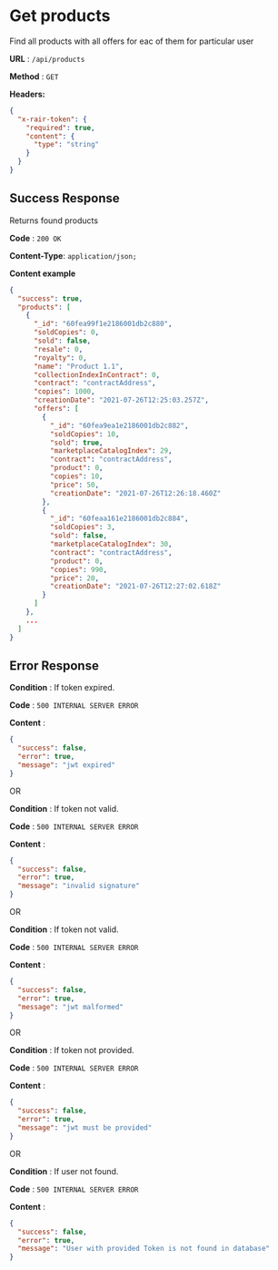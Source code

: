 # Get products

Find all products with all offers for eac of them for particular user

**URL** : `/api/products`

**Method** : `GET`

**Headers:**

```json
{
  "x-rair-token": {
    "required": true,
    "content": {
      "type": "string"
    }
  }
}
```

## Success Response

Returns found products

**Code** : `200 OK`

**Content-Type**: `application/json;`

**Content example**

```json
{
  "success": true,
  "products": [
    {
      "_id": "60fea99f1e2186001db2c880",
      "soldCopies": 0,
      "sold": false,
      "resale": 0,
      "royalty": 0,
      "name": "Product 1.1",
      "collectionIndexInContract": 0,
      "contract": "contractAddress",
      "copies": 1000,
      "creationDate": "2021-07-26T12:25:03.257Z",
      "offers": [
        {
          "_id": "60fea9ea1e2186001db2c882",
          "soldCopies": 10,
          "sold": true,
          "marketplaceCatalogIndex": 29,
          "contract": "contractAddress",
          "product": 0,
          "copies": 10,
          "price": 50,
          "creationDate": "2021-07-26T12:26:18.460Z"
        },
        {
          "_id": "60feaa161e2186001db2c884",
          "soldCopies": 3,
          "sold": false,
          "marketplaceCatalogIndex": 30,
          "contract": "contractAddress",
          "product": 0,
          "copies": 990,
          "price": 20,
          "creationDate": "2021-07-26T12:27:02.618Z"
        }
      ]
    },
    ...
  ]
}
```

## Error Response

**Condition** : If token expired.

**Code** : `500 INTERNAL SERVER ERROR`

**Content** :

```json
{
  "success": false,
  "error": true,
  "message": "jwt expired"
}
```

OR

**Condition** : If token not valid.

**Code** : `500 INTERNAL SERVER ERROR`

**Content** :

```json
{
  "success": false,
  "error": true,
  "message": "invalid signature"
}
```

OR

**Condition** : If token not valid.

**Code** : `500 INTERNAL SERVER ERROR`

**Content** :

```json
{
  "success": false,
  "error": true,
  "message": "jwt malformed"
}
```

OR

**Condition** : If token not provided.

**Code** : `500 INTERNAL SERVER ERROR`

**Content** :

```json
{
  "success": false,
  "error": true,
  "message": "jwt must be provided"
}
```

OR

**Condition** : If user not found.

**Code** : `500 INTERNAL SERVER ERROR`

**Content** :

```json
{
  "success": false,
  "error": true,
  "message": "User with provided Token is not found in database"
}
```
